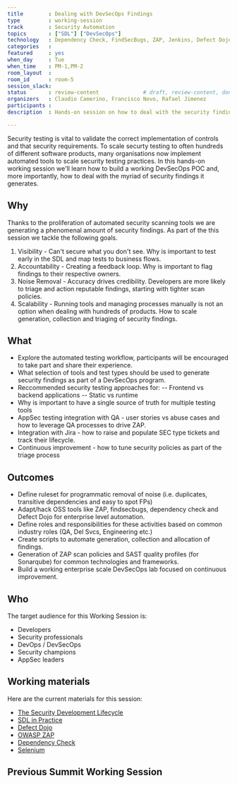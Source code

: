 ```yaml
---
title        : Dealing with DevSecOps Findings
type         : working-session
track        : Security Automation
topics       : ["SDL"] ["DevSecOps"] 
technology   : Dependency Check, FindSecBugs, ZAP, Jenkins, Defect Dojo, Selenium, Jira
categories   :                      
featured     : yes                  
when_day     : Tue
when_time    : PM-1,PM-2
room_layout  :
room_id      : room-5
session_slack: 
status       : review-content              # draft, review-content, done
organizers   : Claudio Camerino, Francisco Novo, Rafael Jimenez
participants : 
description  : Hands-on session on how to deal with the security findings generated by automated security testing tools and drive continous improvemnt

---
```


Security testing is vital to validate the correct implementation of controls and that security requirements. To scale securty testing to often hundreds of different software products, many organisations now implement automated tools to scale security testing practices. In this hands-on working session we'll learn how to build a working DevSecOps POC and, more importantly, how to deal with the myriad of security findings it generates.

## Why

Thanks to the proliferation of automated security scanning tools we are generating a phenomenal amount of security findings. As part of the this session we tackle the following goals.

1. Visibility - Can't secure what you don't see. Why is important to test early in the SDL and map tests to business flows.
2. Accountability - Creating a feedback loop. Why is important to flag findings to their respective owners.
3. Noise Removal - Accuracy drives credibility. Developers are more likely to triage and action reputable findings, starting with tighter scan policies.
4. Scalability - Running tools and managing processes manually is not an option when dealing with hundreds of products. How to scale generation, collection and triaging of security findings.

## What

- Explore the automated testing workflow, participants will be encouraged to take part and share their experience.
- What selection of tools and test types should be used to generate security findings as part of a DevSecOps program.
- Reccommended security testing approaches for:
-- Frontend vs backend applications
-- Static vs runtime
- Why is important to have a single source of truth for multiple testing tools
- AppSec testing integration with QA - user stories vs abuse cases and how to leverage QA processes to drive ZAP.
- Integration with Jira - how to raise and populate SEC type tickets and track their lifecycle.
- Continuous improvement - how to tune security policies as part of the triage process

## Outcomes
- Define ruleset for programmatic removal of noise (i.e. duplicates, transitive dependencies and easy to spot FPs)
- Adapt/hack OSS tools like ZAP, findsecbugs, dependency check and Defect Dojo for enterprise level automation.
- Define roles and responsibilities for these activities based on common industry roles (QA, Del Svcs, Engineering etc.)
- Create scripts to automate generation, collection and allocation of findings.
- Generation of ZAP scan policies and SAST quality profiles (for Sonarqube) for common technologies and frameworks.
- Build a working enterprise scale DevSecOps lab focused on continuous improvement.

## Who

The target audience for this Working Session is:

 - Developers
 - Security professionals
 - DevOps / DevSecOps
 - Security champions
 - AppSec leaders

## Working materials

Here are the current materials for this session:

- [The Security Development Lifecycle](https://www.owasp.org/images/7/78/OWASP_AppSec_Research_2010_Keynote_2_by_Lipner.pdf)
- [SDL in Practice](https://www.owasp.org/images/4/45/SDL_in_practice.pdf)
- [Defect Dojo](https://github.com/DefectDojo/django-DefectDojo)
- [OWASP ZAP](https://github.com/zaproxy/zaproxy)
- [Dependency Check](https://github.com/jeremylong/DependencyCheck)
- [Selenium](https://www.seleniumhq.org/projects/webdriver)

## Previous Summit Working Session
